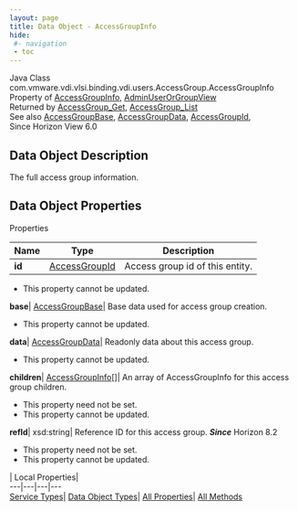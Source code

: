 ```yaml
---
layout: page
title: Data Object - AccessGroupInfo
hide:
 #- navigation
 - toc
---
```






Java Class
    com.vmware.vdi.vlsi.binding.vdi.users.AccessGroup.AccessGroupInfo  
Property of
     [AccessGroupInfo](vdi.users.AccessGroup.AccessGroupInfo.md#field_detail), [AdminUserOrGroupView](vdi.users.AdminUserOrGroup.AdminUserOrGroupView.md#field_detail)  
Returned by
     [AccessGroup_Get](vdi.users.AccessGroup.md#get), [AccessGroup_List](vdi.users.AccessGroup.md#list)  
See also
     [AccessGroupBase](vdi.users.AccessGroup.AccessGroupBase.md), [AccessGroupData](vdi.users.AccessGroup.AccessGroupData.md), [AccessGroupId](vdi.entity.AccessGroupId.md),   
Since 
    Horizon View 6.0

## Data Object Description 

The full access group information. 

## Data Object Properties

Properties

Name |  Type |  Description   
---|---|---  
**id**| [AccessGroupId](vdi.entity.AccessGroupId.md)|  Access group id of this entity.   


 * This property cannot be updated.

  
**base**| [AccessGroupBase](vdi.users.AccessGroup.AccessGroupBase.md)|  Base data used for access group creation.   


 * This property cannot be updated.

  
**data**| [AccessGroupData](vdi.users.AccessGroup.AccessGroupData.md)|  Readonly data about this access group.   


 * This property cannot be updated.

  
**children**| [AccessGroupInfo[]](vdi.users.AccessGroup.AccessGroupInfo.md)|  An array of AccessGroupInfo for this access group children.   


 * This property need not be set.
 * This property cannot be updated.

  
**refId**|  xsd:string|  Reference ID for this access group.  **_Since_** Horizon 8.2  


 * This property need not be set.
 * This property cannot be updated.

  
  
  
 | Local Properties|   
---|---|---|---  
[Service Types](index-mo_types.md)| [Data Object Types](index-do_types.md)| [All Properties](index-properties.md)| [All Methods](index-methods.md)  
  
  

